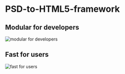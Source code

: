 # PSD-to-HTML5-framework
## Modular for developers
![modular for developers](https://raw.githubusercontent.com/sorcamarian/PSD-to-HTML5-framework/presentations/presentations/modular-for-developers.JPG)


## Fast for users
![fast for users](https://raw.githubusercontent.com/sorcamarian/PSD-to-HTML5-framework/presentations/presentations/fast-for-users.JPG)

